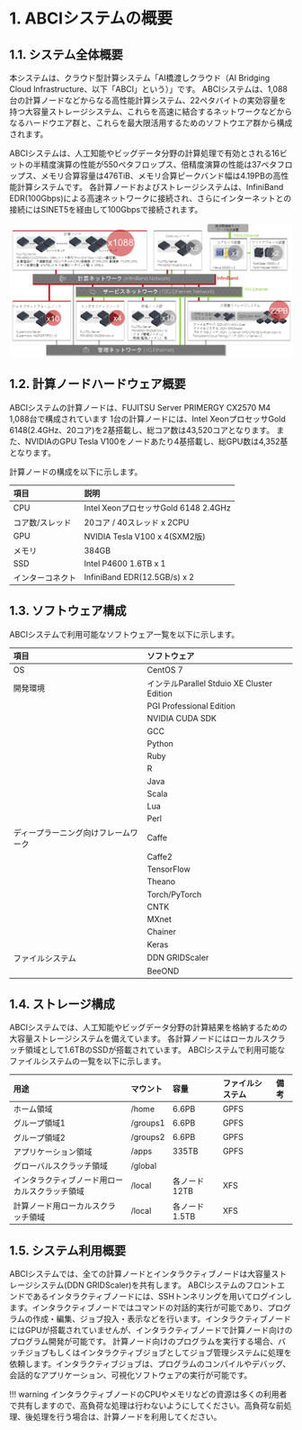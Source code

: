 # 1. ABCIシステムの概要

## 1.1. システム全体概要

本システムは、クラウド型計算システム「AI橋渡しクラウド（AI Bridging Cloud Infrastructure、以下「ABCI」という）」です。
ABCIシステムは、1,088台の計算ノードなどからなる高性能計算システム、22ペタバイトの実効容量を持つ大容量ストレージシステム、これらを高速に結合するネットワークなどからなるハードウエア群と、これらを最大限活用するためのソフトウエア群から構成されます。

ABCIシステムは、人工知能やビッグデータ分野の計算処理で有効とされる16ビットの半精度演算の性能が550ペタフロップス、倍精度演算の性能は37ペタフロップス、メモリ合算容量は476TiB、メモリ合算ピークバンド幅は4.19PBの高性能計算システムです。
各計算ノードおよびストレージシステムは、InfiniBand EDR(100Gbps)による高速ネットワークに接続され、さらにインターネットとの接続にはSINET5を経由して100Gbpsで接続されます。

![Screenshot](img/abci_system_ja.png) 

## 1.2. 計算ノードハードウェア概要

ABCIシステムの計算ノードは、FUJITSU Server PRIMERGY CX2570 M4 1,088台で構成されています
1台の計算ノードには、Intel XeonプロセッサGold 6148(2.4GHz、20コア)を2基搭載し、総コア数は43,520コアとなります。
また、NVIDIAのGPU Tesla V100をノードあたり4基搭載し、総GPU数は4,352基となります。

計算ノードの構成を以下に示します。

| 項目 | 説明 |
|:--|:--|
| CPU | Intel XeonプロセッサGold 6148 2.4GHz |
| コア数/スレッド | 20コア / 40スレッド x 2CPU |
| GPU | NVIDIA Tesla V100 x 4(SXM2版) |
| メモリ | 384GB |
| SSD | Intel P4600 1.6TB x 1 |
| インターコネクト | InfiniBand EDR(12.5GB/s) x 2 |

## 1.3. ソフトウェア構成

ABCIシステムで利用可能なソフトウェア一覧を以下に示します。

| 項目 | ソフトウェア |
|:--|:--|
|OS|CentOS 7|
|開発環境|インテルParallel Stduio XE Cluster Edition|
| |PGI Professional Edition|
| |NVIDIA CUDA SDK|
| |GCC|
| |Python|
| |Ruby|
| |R|
| |Java|
| |Scala|
| |Lua|
| |Perl|
|ディープラーニング向けフレームワーク|Caffe|
| |Caffe2|
| |TensorFlow|
| |Theano|
| |Torch/PyTorch|
| |CNTK|
| |MXnet|
| |Chainer|
| |Keras|
|ファイルシステム|DDN GRIDScaler|
| |BeeOND|


## 1.4. ストレージ構成

ABCIシステムでは、人工知能やビッグデータ分野の計算結果を格納するための大容量ストレージシステムを備えています。
各計算ノードにはローカルスクラッチ領域として1.6TBのSSDが搭載されています。
ABCIシステムで利用可能なファイルシステムの一覧を以下に示します。

| 用途 | マウント | 容量 | ファイルシステム | 備考 |
|:--|:--|:--|:--|:--|
| ホーム領域 | /home | 6.6PB | GPFS | |
| グループ領域1 | /groups1 | 6.6PB | GPFS | | 
| グループ領域2 | /groups2 | 6.6PB |  GPFS | |
| アプリケーション領域 | /apps | 335TB | GPFS | |
| グローバルスクラッチ領域 | /global |  | |
| インタラクティブノード用ローカルスクラッチ領域 | /local | 各ノード12TB | XFS | |
| 計算ノード用ローカルスクラッチ領域 | /local | 各ノード1.5TB | XFS | |

## 1.5. システム利用概要

ABCIシステムでは、全ての計算ノードとインタラクティブノードは大容量ストレージシステム(DDN GRIDScaler)を共有します。
ABCIシステムのフロントエンドであるインタラクティブノードには、SSHトンネリングを用いてログインします。インタラクティブノードではコマンドの対話的実行が可能であり、プログラムの作成・編集、ジョブ投入・表示などを行います。インタラクティブノードにはGPUが搭載されていませんが、インタラクティブノードで計算ノード向けのプログラム開発が可能です。
計算ノード向けのプログラムを実行する場合、バッチジョブもしくはインタラクティブジョブとしてジョブ管理システムに処理を依頼します。インタラクティブジョブは、プログラムのコンパイルやデバッグ、会話的なアプリケーション、可視化ソフトウェアの実行が可能です。


!!! warning
    インタラクティブノードのCPUやメモリなどの資源は多くの利用者で共有しますので、高負荷な処理は行わないようにしてください。高負荷な前処理、後処理を行う場合は、計算ノードを利用してください。
